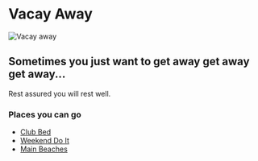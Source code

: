 # Vacay Away   
![Vacay away](https://www.thewanderlustwithin.com/wp-content/uploads/2019/12/sunset-caption-quotes-3.jpg)

## Sometimes you just want to get away get away get away...    

Rest assured you will rest well.    

### Places you can go 

- [Club Bed](https://casper.com/mattresses/casper-wave/)  
- [Weekend Do It](https://www.thrillist.com/travel/miami/the-best-long-weekend-destinations-near-miami)   
- [Main Beaches](https://www.bahamasairtours.com/destination/pig-beach/)  

